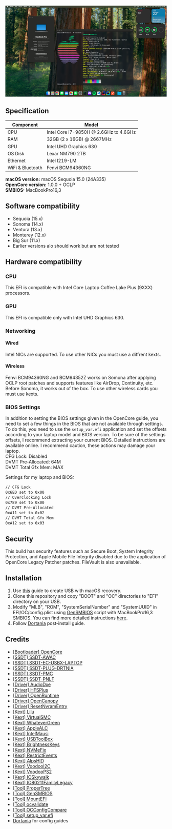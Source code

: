 ![Screenshot](screenshot.png)

## Specification
| **Component** | **Model** |
| ------------- | --------- |
| CPU | Intel Core i7-9850H @ 2.6GHz to 4.6GHz |
| RAM | 32GB (2 x 16GB) @ 2667MHz |
| GPU | Intel UHD Graphics 630 |
| OS Disk | Lexar NM790 2TB |
| Ethernet | Intel I219-LM |
| WiFi & Bluetooth | Fenvi BCM94360NG |

**macOS version:** macOS Sequoia 15.0 (24A335)  
**OpenCore version:** 1.0.0 + OCLP  
**SMBIOS:** MacBookPro16,3  

## Software compatibility
 - Sequoia (15.x)
 - Sonoma (14.x)
 - Ventura (13.x)
 - Monterey (12.x)
 - Big Sur (11.x)
 - Earlier versions alo should work but are not tested

## Hardware compatibility
### CPU
This EFI is compatible with Intel Core Laptop Coffee Lake Plus (9XXX) processors.

### GPU
This EFI is compatible only with Intel UHD Graphics 630.

### Networking
#### Wired
Intel NICs are supported. To use other NICs you must use a diffrent kexts.
#### Wireless
Fenvi BCM94360NG and BCM94352Z works on Somona after applying OCLP root patches and supports features like AirDrop, Continuity, etc. Before Sonoma, it works out of the box. To use other wireless cards you must use kexts.

### BIOS Settings
In addition to setting the BIOS settings given in the OpenCore guide, you need to set a few things in the BIOS that are not available through settings. To do this, you need to use the `setup_var.efi` application and set the offsets according to your laptop model and BIOS version. To be sure of the settings offsets, I recommend extracting your current BIOS. Detailed instructions are available online. I recommend caution, these actions may damage your laptop.  
CFG Lock: Disabled  
DVMT Pre-Allocated: 64M  
DVMT Total Gfx Mem: MAX  

Settings for my laptop and BIOS:
```
// CFG Lock
0x6ED set to 0x00
// Overclocking Lock
0x789 set to 0x00
// DVMT Pre-Allocated
0xA11 set to 0x02
// DVMT Total Gfx Mem
0xA12 set to 0x03
```

## Security
This build has security features such as Secure Boot, System Integrity Protection, and Apple Mobile File Integrity disabled due to the application of OpenCore Legacy Patcher patches. FileVault is also unavailable.  

## Installation
 1. Use [this](https://dortania.github.io/OpenCore-Install-Guide/installer-guide/) guide to create USB with macOS recovery.
 2. Clone this repository and copy "BOOT" and "OC" directories to "EFI" directory on your USB.
 3. Modify "MLB", "ROM", "SystemSerialNumber" and "SystemUUID" in EFI/OC/config.plist using [GenSMBIOS](https://github.com/corpnewt/GenSMBIOS) script with MacBookPro16,3 SMBIOS. You can find more detailed instructions [here](https://dortania.github.io/OpenCore-Install-Guide/config.plist/kaby-lake.html#platforminfo).
 4. Follow [Dortania](https://dortania.github.io/OpenCore-Post-Install/) post-install guide.

## Credits
 - [[Bootloader] OpenCore](https://github.com/acidanthera/OpenCorePkg)
 - [[SSDT] SSDT-AWAC](https://github.com/dortania/Getting-Started-With-ACPI/blob/master/extra-files/compiled/SSDT-AWAC.aml)
 - [[SSDT] SSDT-EC-USBX-LAPTOP](https://github.com/dortania/Getting-Started-With-ACPI/blob/master/extra-files/compiled/SSDT-EC-USBX-LAPTOP.aml)
 - [[SSDT] SSDT-PLUG-DRTNIA](https://github.com/dortania/Getting-Started-With-ACPI/blob/master/extra-files/compiled/SSDT-PLUG-DRTNIA.aml)
 - [[SSDT] SSDT-PMC](https://github.com/dortania/Getting-Started-With-ACPI/blob/master/extra-files/compiled/SSDT-PMC.aml)
 - [[SSDT] SSDT-PNLF](https://github.com/dortania/Getting-Started-With-ACPI/blob/master/extra-files/compiled/SSDT-PNLF.aml)
 - [[Driver] AudioDxe](https://github.com/acidanthera/OpenCorePk)
 - [[Driver] HFSPlus](https://github.com/acidanthera/OcBinaryData/blob/master/Drivers/HfsPlus.efi)
 - [[Driver] OpenRuntime](https://github.com/acidanthera/OpenCorePkg)
 - [[Driver] OpenCanopy](https://github.com/acidanthera/OpenCorePkg)
 - [[Driver] ResetNvramEntry](https://github.com/acidanthera/OpenCorePkg)
 - [[Kext] Lilu](https://github.com/acidanthera/Lilu)
 - [[Kext] VirtualSMC](https://github.com/acidanthera/VirtualSMC)
 - [[Kext] WhateverGreen](https://github.com/acidanthera/WhateverGreen)
 - [[Kext] AppleALC](https://github.com/acidanthera/AppleALC)
 - [[Kext] IntelMausi](https://github.com/acidanthera/IntelMausi)
 - [[Kext] USBToolBox](https://github.com/USBToolBox/kext)
 - [[Kext] BrightnessKeys](https://github.com/acidanthera/BrightnessKeys)
 - [[Kext] NVMeFix](https://github.com/acidanthera/NVMeFix)
 - [[Kext] RestrictEvents](https://github.com/acidanthera/RestrictEvents)
 - [[Kext] AlpsHID](https://github.com/blankmac/AlpsHID)
 - [[Kext] VoodooI2C](https://github.com/VoodooI2C/VoodooI2C)
 - [[Kext] VoodooPS2](https://github.com/acidanthera/VoodooPS2)
 - [[Kext] IOSkywalk](https://github.com/dortania/OpenCore-Legacy-Patcher/tree/main/payloads/Kexts/Wifi)
 - [[Kext] IO80211FamilyLegacy](https://github.com/dortania/OpenCore-Legacy-Patcher/tree/main/payloads/Kexts/Wifi)
 - [[Tool] ProperTree](https://github.com/corpnewt/ProperTree)
 - [[Tool] GenSMBIOS](https://github.com/corpnewt/GenSMBIOS) 
 - [[Tool] MountEFI](https://github.com/corpnewt/MountEFI) 
 - [[Tool] ocvalidate](https://github.com/acidanthera/OpenCorePkg) 
 - [[Tool] OCConfigCompare](https://github.com/corpnewt/OCConfigCompare) 
 - [[Tool] setup_var.efi](https://github.com/datasone/setup_var.efi)
 - [Dortania](https://dortania.github.io/) for config guides
